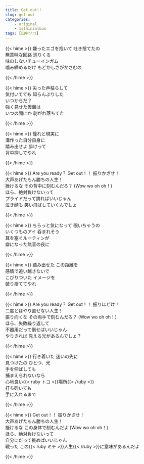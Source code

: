 ```yaml
---
title: Get out!!
slug: get-out
categories:
    - original
    - 1stminialbum
tags: [田中ソロ]
---
```


{{< hime >}}
嫌ったエゴを抱いて 吐き捨てたの  
無意味な回路 巡りくる  
味のしないチューインガム  
噛み締めるだけ もどかしさがかさむの  

{{< /hime >}}

{{< hime >}}
尖った声枯らして  
気付いてても 知らんぷりした  
いつからだ？  
強く見せた仮面は  
いつの間にか 剥がれ落ちてた  

{{< /hime >}}

{{< hime >}}
憧れと現実に  
溝作った自分自身に  
踏み出せよ 歩けって  
背中押してやれ  

{{< /hime >}}

{{< hime >}}
Are you ready？ Get out！！ 振りかざせ！  
大声あげたもん勝ちの人生！  
挫けるな その背中に刻むんだろ？ (Wow wo oh oh！)  
ほら、絶対負けないって  
プライドだって誇ればいいじゃん  
泣き顔も 笑い飛ばしていくんでしょ  

{{< /hime >}}

{{< hime >}}
ちらっと気になって 覗いちゃうの  
いくつものアイ 呑まれそう  
耳を塞ぐルーティンが  
癖になった無音の夜に  

{{< /hime >}}

{{< hime >}}
踏み出せた この距離を  
感情で追い越さないで  
こびりついた イメージを  
破り捨ててやれ  

{{< /hime >}}

{{< hime >}}
Are you ready？ Get out！！ 振りほどけ！  
二度とはやり直せない人生！  
振り向くな その両手で刻むんだろ？ (Wow wo oh oh！)  
ほら、失敗繰り返して  
不器用だって倒せばいいじゃん  
やりきれば 見える光があるんでしょ？  

{{< /hime >}}

{{< hime >}}
行き着いた 迷いの先に  
見つけたの ひとつ、光  
手を伸ばしても  
捕まえられないなら  
心地良い{{< ruby トコ >}}場所{{< /ruby >}}  
打ち砕いても  
手に入れるまで  

{{< /hime >}}

{{< hime >}}
Get out！！ 振りかざせ！  
大声あげたもん勝ちの人生！  
挫けるな この身体で刻むんだよ (Wow wo oh oh！)  
ほら、絶対負けないって  
自分にだって挑めばいいじゃん  
戦った この{{< ruby ミチ >}}人生{{< /ruby >}}に意味があるんだよ  

{{< /hime >}}